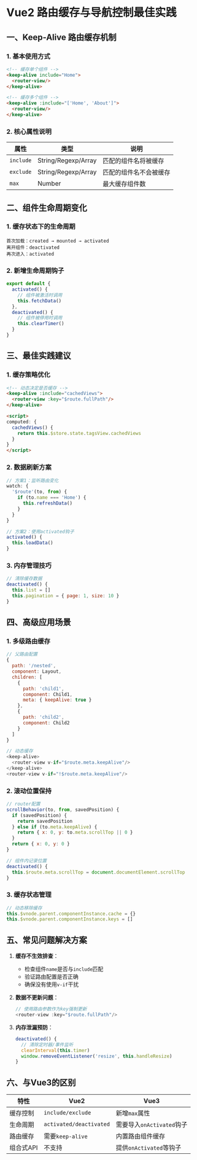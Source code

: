 # Vue2 路由缓存与导航控制最佳实践

## 一、Keep-Alive 路由缓存机制

### 1. 基本使用方式
```html
<!-- 缓存单个组件 -->
<keep-alive include="Home">
  <router-view/>
</keep-alive>

<!-- 缓存多个组件 -->
<keep-alive :include="['Home', 'About']">
  <router-view/>
</keep-alive>
```

### 2. 核心属性说明
| 属性      | 类型                | 说明                   |
| --------- | ------------------- | ---------------------- |
| `include` | String/Regexp/Array | 匹配的组件名将被缓存   |
| `exclude` | String/Regexp/Array | 匹配的组件名不会被缓存 |
| `max`     | Number              | 最大缓存组件数         |

## 二、组件生命周期变化

### 1. 缓存状态下的生命周期
```
首次加载：created → mounted → activated
离开组件：deactivated
再次进入：activated
```

### 2. 新增生命周期钩子
```javascript
export default {
  activated() {
    // 组件被激活时调用
    this.fetchData()
  },
  deactivated() {
    // 组件被停用时调用
    this.clearTimer()
  }
}
```

## 三、最佳实践建议

### 1. 缓存策略优化
```html
<!-- 动态决定是否缓存 -->
<keep-alive :include="cachedViews">
  <router-view :key="$route.fullPath"/>
</keep-alive>

<script>
computed: {
  cachedViews() {
    return this.$store.state.tagsView.cachedViews
  }
}
</script>
```

### 2. 数据刷新方案
```javascript
// 方案1：监听路由变化
watch: {
  '$route'(to, from) {
    if (to.name === 'Home') {
      this.refreshData()
    }
  }
}

// 方案2：使用activated钩子
activated() {
  this.loadData()
}
```

### 3. 内存管理技巧
```javascript
// 清除缓存数据
deactivated() {
  this.list = []
  this.pagination = { page: 1, size: 10 }
}
```

## 四、高级应用场景

### 1. 多级路由缓存
```javascript
// 父路由配置
{
  path: '/nested',
  component: Layout,
  children: [
    {
      path: 'child1',
      component: Child1,
      meta: { keepAlive: true }
    },
    {
      path: 'child2',
      component: Child2
    }
  ]
}

// 动态缓存
<keep-alive>
  <router-view v-if="$route.meta.keepAlive"/>
</keep-alive>
<router-view v-if="!$route.meta.keepAlive"/>
```

### 2. 滚动位置保持
```javascript
// router配置
scrollBehavior(to, from, savedPosition) {
  if (savedPosition) {
    return savedPosition
  } else if (to.meta.keepAlive) {
    return { x: 0, y: to.meta.scrollTop || 0 }
  }
  return { x: 0, y: 0 }
}

// 组件内记录位置
deactivated() {
  this.$route.meta.scrollTop = document.documentElement.scrollTop
}
```

### 3. 缓存状态管理
```javascript
// 动态移除缓存
this.$vnode.parent.componentInstance.cache = {}
this.$vnode.parent.componentInstance.keys = []
```

## 五、常见问题解决方案

1. **缓存不生效排查**：
   - 检查组件`name`是否与`include`匹配
   - 验证路由配置是否正确
   - 确保没有使用`v-if`干扰

2. **数据不更新问题**：
   ```javascript
   // 使用路由参数作为key强制更新
   <router-view :key="$route.fullPath"/>
   ```

3. **内存泄漏预防**：
   ```javascript
   deactivated() {
     // 清除定时器/事件监听
     clearInterval(this.timer)
     window.removeEventListener('resize', this.handleResize)
   }
   ```

## 六、与Vue3的区别

| 特性      | Vue2                    | Vue3                      |
| --------- | ----------------------- | ------------------------- |
| 缓存控制  | `include/exclude`       | 新增`max`属性             |
| 生命周期  | `activated/deactivated` | 需要导入`onActivated`钩子 |
| 路由缓存  | 需要`keep-alive`        | 内置路由组件缓存          |
| 组合式API | 不支持                  | 提供`onActivated`等钩子   |

